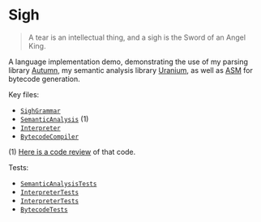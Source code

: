 # Sigh

> A tear is an intellectual thing, and a sigh is the Sword of an Angel King.

A language implementation demo, demonstrating the use of my parsing library [Autumn], my semantic
analysis library [Uranium], as well as [ASM] for bytecode generation.

[Autumn]: https://github.com/norswap/autumn
[Uranium]: https://github.com/norswap/uranium
[ASM]: https://asm.ow2.io/

Key files:
- [`SighGrammar`](/src/norswap/sigh/SighGrammar.java)
- [`SemanticAnalysis`](/src/norswap/sigh/SemanticAnalysis.java) (1)
- [`Interpreter`](/src/norswap/sigh/interpreter/Interpreter.java)
- [`BytecodeCompiler`](/src/norswap/sigh/bytecode/BytecodeCompiler.java)

(1) [Here is a code review][review] of that code.

[review]: https://www.youtube.com/watch?v=AgnVQWw-4gk&list=PLOech0kWpH8-njQpmSNGSiQBPUvl8v3IM

Tests:
- [`SemanticAnalysisTests`](/test/SemanticAnalysisTests.java)
- [`InterpreterTests`](/test/InterpreterTests.java)
- [`InterpreterTests`](/test/InterpreterTests.java)
- [`BytecodeTests`](/test/BytecodeTests.java)